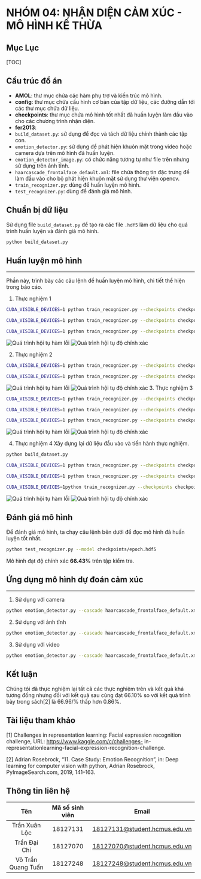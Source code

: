 
NHÓM 04: NHẬN DIỆN CẢM XÚC - MÔ HÌNH KẾ THỪA
===

## Mục Lục

[TOC]

## Cấu trúc đồ án

- **AMOL**: thư mục chứa các hàm phụ trợ và kiến trúc mô hình.
- **config**: thư mục chứa cấu hình cơ bản của tập dữ liệu, các đường dẫn tới các thư mục chứa dữ liệu.
- **checkpoints**: thư mục chứa mô hình tốt nhất đã huấn luyện làm đầu vào cho các chương trình nhận diện.
- **fer2013**:
- ```build_dataset.py```: sử dụng để đọc và tách dữ liệu chính thành các tập con.
- ```emotion_detector.py```: sử dụng để phát hiện khuôn mặt trong video hoặc camera dựa trên mô hình đã huấn luyện.
- ```emotion_detector_image.py```: có chức năng tương tự như file trên nhưng sử dụng trên ảnh tĩnh.
- ```haarcascade_frontalface_default.xml```: file chứa thông tin đặc trưng để làm đầu vào cho bộ phát hiện khuôn mặt sử dụng thư viện opencv.
- ```train_recognizer.py```: dùng để huấn luyện mô hình.
- ```test_recognizer.py```: dùng để đánh giá mô hình.

## Chuẩn bị dữ liệu

Sử dụng file ```build_dataset.py``` để tạo ra các file ```.hdf5``` làm dữ liệu cho quá trình huấn luyện và đánh giá mô hình.
```bash
python build_dataset.py
```

## Huấn luyện mô hình
---
Phần này, trình bày các câu lệnh để huấn luyện mô hình, chi tiết thể hiện trong báo cáo.
1. Thực nghiệm 1
```bash
CUDA_VISIBLE_DEVICES=1 python train_recognizer.py --checkpoints checkpoints/exp1 -opt "SGD"

CUDA_VISIBLE_DEVICES=1 python train_recognizer.py --checkpoints checkpoints/exp1 -opt "SGD" -lr 1e-3 --start 20 --model checkpoints/exp1/epoch_20.hdf5

CUDA_VISIBLE_DEVICES=1 python train_recognizer.py --checkpoints checkpoints/exp1 -opt "SGD" -lr 1e-4 --start 40 --model checkpoints/exp1/epoch_40.hdf5
```

![Quá trình hội tụ hàm lỗi](https://github.com/https://github.com/stark4079/Emotion_Recognition/fer2013/output/exp1/exp1_loss.png?raw=true)
![Quá trình hội tụ độ chính xác](https://github.com/https://github.com/stark4079/Emotion_Recognition/fer2013/output/exp1/exp1_acc.png?raw=true)

2. Thực nghiệm 2
```bash
CUDA_VISIBLE_DEVICES=1 python train_recognizer.py --checkpoints checkpoints/exp2 -lr 1e-3 --epoch 30

CUDA_VISIBLE_DEVICES=1 python train_recognizer.py --checkpoints checkpoints/exp2 -lr 1e-4 --epoch 15 --start 30 --model checkpoints/exp2/epoch_30.hdf5
```
![Quá trình hội tụ hàm lỗi](https://github.com/https://github.com/stark4079/Emotion_Recognition/fer2013/output/exp1/exp2_loss.png?raw=true)
![Quá trình hội tụ độ chính xác](https://github.com/https://github.com/stark4079/Emotion_Recognition/fer2013/output/exp2/exp2_acc.png?raw=true)
3. Thực nghiệm 3
```bash
CUDA_VISIBLE_DEVICES=1 python train_recognizer.py --checkpoints checkpoints/exp3 -lr 1e-3 --epoch 40

CUDA_VISIBLE_DEVICES=1 python train_recognizer.py --checkpoints checkpoints/exp3 -lr 1e-4 --epoch 20 --start 40 --model checkpoints/exp3/epoch_40.hdf5

CUDA_VISIBLE_DEVICES=1 python train_recognizer.py --checkpoints checkpoints/exp3 -lr 1e-5 --epoch 15 --start 60 --model checkpoints/exp3/epoch_60.hdf5
```
![Quá trình hội tụ hàm lỗi](https://github.com/https://github.com/stark4079/Emotion_Recognition/fer2013/output/exp3/exp3_loss.png?raw=true)
![Quá trình hội tụ độ chính xác](https://github.com/https://github.com/stark4079/Emotion_Recognition/fer2013/output/exp3/exp3_acc.png?raw=true)

4. Thực nghiệm 4
Xây dựng lại dữ liệu đầu vào và tiến hành thực nghiệm.
```bash
python build_dataset.py

CUDA_VISIBLE_DEVICES=1 python train_recognizer.py --checkpoints checkpoints/exp4 -lr 1e-3 --epoch 40

CUDA_VISIBLE_DEVICES=1 python train_recognizer.py --checkpoints checkpoints/exp4 -lr 1e-4 --epoch 20 --start 40 --model checkpoints/exp4/epoch_40.hdf5

CUDA_VISIBLE_DEVICES=1python train_recognizer.py --checkpoints checkpoints/exp4 -lr 1e-5 --epoch 15 --start 60 --model checkpoints/exp4/epoch_60.hdf5
```
![Quá trình hội tụ hàm lỗi](https://github.com/https://github.com/stark4079/Emotion_Recognition/fer2013/output/exp4/exp4_loss.png?raw=true)
![Quá trình hội tụ độ chính xác](https://github.com/https://github.com/stark4079/Emotion_Recognition/fer2013/output/exp4/exp4_acc.png?raw=true)

## Đánh giá mô hình
Để đánh giá mô hình, ta chạy câu lệnh bên dưới để đọc mô hình đã huấn luyện tốt nhất.
```bash
python test_recognizer.py --model checkpoints/epoch.hdf5
```
Mô hình đạt độ chính xác **66.43\%** trên tập kiểm tra.

## Ứng dụng mô hình dự đoán cảm xúc
---
1. Sử dụng với camera
```bash
python emotion_detector.py --cascade haarcascade_frontalface_default.xml --model checkpoints/epoch.hdf5 
```
2. Sử dụng với ảnh tĩnh
```bash
python emotion_detector.py --cascade haarcascade_frontalface_default.xml --model checkpoints/epoch.hdf5 --image path/to/your/image.*{jpg, png,...}
```

3. Sử dụng với video
```bash
python emotion_detector.py --cascade haarcascade_frontalface_default.xml --model checkpoints/epoch.hdf5 --video path/to/your/video.mp4
```

## Kết luận
Chúng tôi đã thực nghiệm lại tất cả các thực nghiệm trên và kết quả khá tương đồng nhưng đối với kết quả sau cùng đạt 66.10\% so với kết quả trình bày trong sách[2] là 66.96/% thấp hơn 0.86\%.

## Tài liệu tham khảo
[1] Challenges in representation learning: Facial expression recognition challenge,
URL: https://www.kaggle.com/c/challenges- in- representationlearning-facial-expression-recognition-challenge.

[2] Adrian Rosebrock, “11. Case Study: Emotion Recognition”, in: Deep learning for computer vision with python, Adrian Rosebrock, PyImageSearch.com,
2019, 141–163.


## Thông tin liên hệ

|       **Tên**      | **Mã số sinh viên** |           **Email**           |
|:------------------:|:-------------------:|:-----------------------------:|
|    Trần Xuân Lộc   |       18127131      | 18127131@student.hcmus.edu.vn |
|    Trần Đại Chí    |       18127070      | 18127070@student.hcmus.edu.vn |
| Võ Trần Quang Tuấn |       18127248      | 18127248@student.hcmus.edu.vn |

